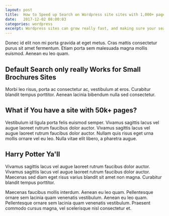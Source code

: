 ```yaml
---
layout: post
title:  How to Speed up Search on Wordpress site sites with 1,000+ pages
date:   2017-12-02 08:00:03
categories: wordpress
excerpt: Wordpress sites can grow really fast, and making sure your search bar can handle large volumes of data can be quite a challenge. In this post, I'll give some tips on how to make your wordpress search bar work in large-scale sites.
---
```


Donec id elit non mi porta gravida at eget metus. Cras mattis consectetur purus sit amet fermentum. Etiam porta sem malesuada magna mollis euismod. Aenean eu leo quam.


## Default Search only really Works for Small Brochures Sites
Morbi leo risus, porta ac consectetur ac, vestibulum at eros. Curabitur blandit tempus porttitor. Aenean lacinia bibendum nulla sed consectetur.

## What if You have a site with 50k+ pages?
Vestibulum id ligula porta felis euismod semper. Vivamus sagittis lacus vel augue laoreet rutrum faucibus dolor auctor. Vivamus sagittis lacus vel augue laoreet rutrum faucibus dolor auctor. Nullam quis risus eget urna mollis ornare vel eu leo. Nulla vitae elit libero, a pharetra augue.


## Harry Potter Ya'll
Vivamus sagittis lacus vel augue laoreet rutrum faucibus dolor auctor. Vivamus sagittis lacus vel augue laoreet rutrum faucibus dolor auctor. Maecenas sed diam eget risus varius blandit sit amet non magna. Curabitur blandit tempus porttitor.

Maecenas faucibus mollis interdum. Aenean eu leo quam. Pellentesque ornare sem lacinia quam venenatis vestibulum. Aenean eu leo quam. Pellentesque ornare sem lacinia quam venenatis vestibulum. Praesent commodo cursus magna, vel scelerisque nisl consectetur et.